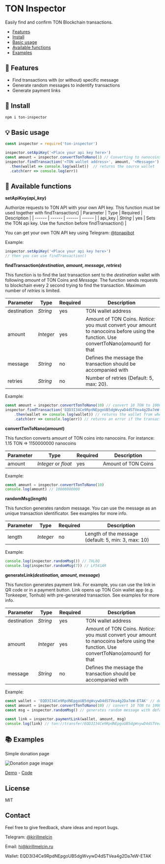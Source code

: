 # TON Inspector
Easily find and confirm TON Blockchain transactions.

- [Features](#-features)
- [Install](#-install)
- [Basic usage](#-basic-usage)
- [Available functions](#-available-functions)
- [Examples](#-examples)

## 🌻 Features
- Find transactions with (or without) specific message
- Generate random messages to indentify transactions
- Generate payment links

## 🔮 Install

```sh
npm i ton-inspector
```

## 💡 Basic usage
```javascript
const inspector = require('ton-inspector') 

inspector.setApiKey('<Place your api key here>')
const amount = inspector.convertTonToNano(1) // Converting to nanocoins is required
inspector.findTransaction('<TON wallet address>', amount, '<Message>')
  .then(wallet => console.log(wallet))  // returns the source wallet
  .catch(err => console.log(err))
```

## 🚀 Available functions

**setApiKey(_api_key_)**

Authorize requests to TON API with your own API key. This function must be used together with findTransaction()
| Parameter | Type | Required | Description |
| ------ | ------ | ------  | ------ |
| api_key | _String_ | yes | Sets the TON api key. Use the function before findTransaction() |

You can get your own TON API key using Telegram: [@tonapibot](https://t.me/tonapibot)

Example:
```javascript
inspector.setApiKey('<Place your api key here>')
// then you can use findTransaction()
```

**findTransaction(_destination, amount, message, retries_)**

This function is to find the last transaction sent to the _destination_ wallet with following _amount_ of TON Coins and _Message_. The function sends requests to blockchain every 2 second trying to find the transaction. Maximum number of _retries_ is limited.

| Parameter | Type | Required | Description |
| ------ | ------ | ------  | ------ |
| destination | _String_ | yes | TON wallet address |
| amount | _Integer_ | yes | Amount of TON Coins. _Notice:_ you must convert your amount to nanocoins before using the function. Use convertToNano(_amount_) for that |
| message | _String_ | no | Defines the message the transaction should be accompanied with |
| retries | _String_ | no | Number of retries (Default: 5, max: 20).  |

Example:
```javascript
const amount = inspector.convertTonToNano(10) // convert 10 TON to 10000000000 nanocoins
inspector.findTransaction('EQD3I34Ce9RpdNEpgoUB5dgWvywD4dSTVea4g2Da7eW-ETAK', amount, 'Z6W4J')
    .then(wallet => console.log(wallet)) // returns the wallet from where the transaction was sent
    .catch(err => console.log(err)) // returns an error if the transaction was not found
```

**convertTonToNano(_amount_)**

This function converts amount of TON coins into nanocoins.
For instance: 1.15 TON => 1150000000 nanocoins

| Parameter | Type | Required | Description |
| ------ | ------ | ------  | ------ |
| amount | _Integer_ or _float_ | yes | Amount of TON Coins |

Example:
```javascript
const amount = inspector.convertTonToNano(10)
console.log(amount) // 10000000000
```

**randomMsg(_length_)**

This function generates random message. You can use the message as an unique transaction identificator.
See examples for more info.

| Parameter | Type | Required | Description |
| ------ | ------ | ------  | ------ |
| length | _Integer_ | no | Length of the message (default: 5, min: 3, max: 10) |

Example:
```javascript
console.log(inspector.randomMsg()) // 7XL8Q
console.log(inspector.randomMsg(7)) // LF541AR
```

**generateLink(_destination, amount, message_)**

This function generates payment link. For example, you can use the link in QR code or in a payment button. Link opens up TON Coin wallet app (e.g. Tonkeeper, Tonhub) with pre-generated transaction.
See examples for more info.

| Parameter | Type | Required | Description |
| ------ | ------ | ------  | ------ |
| destination | _String_ | yes | TON wallet address |
| amount | _Integer_ | yes | Amount of TON Coins. _Notice:_ you must convert your amount to nanocoins before using the function. Use convertToNano(_amount_) for that |
| message | _String_ | no | Defines the message the transaction should be accompanied with |

Example:
```javascript
const wallet = 'EQD3I34Ce9RpdNEpgoUB5dgWvywD4dSTVea4g2Da7eW-ETAK' // destination wallet address
const amount = inspector.convertTonToNano(10) // convert 10 TON to 10000000000 nanocoins
const msg = inspector.randomMsg() // generates random message with default length: LZCZ9

const link = inspector.paymentLink(wallet, amount, msg)
console.log(link) // ton://transfer/EQD3I34Ce9RpdNEpgoUB5dgWvywD4dSTVea4g2Da7eW-ETAK?amount=10000000000&text=LZCZ9
```

## 📚 Examples

Simple donation page

![Donation page image](https://github.com/kirillmelcin/ton-inspector/blob/main/examples/donation/donation.JPG?raw=true)

[Demo](https://kirillmelcin.ru/ton-inspector/) - [Code](https://github.com/kirillmelcin/ton-inspector/blob/main/examples/donation/DonateBlock.vue)

## License

MIT

## Contact

Feel free to give feedback, share ideas and report bugs.

Telegram: [@kirillmelcin](https://t.me/kirillmelcin)

Email: hi@kirillmelcin.ru

Wallet: EQD3I34Ce9RpdNEpgoUB5dgWvywD4dSTVea4g2Da7eW-ETAK
